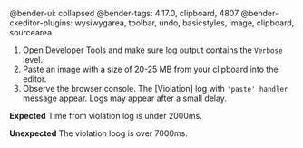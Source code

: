 @bender-ui: collapsed
@bender-tags: 4.17.0, clipboard, 4807
@bender-ckeditor-plugins: wysiwygarea, toolbar, undo, basicstyles, image, clipboard, sourcearea

 1. Open Developer Tools and make sure log output contains the `Verbose` level.
 1. Paste an image with a size of 20-25 MB from your clipboard into the editor.
 1. Observe the browser console. The [Violation] log  with `'paste' handler` message appear. Logs may appear after a small delay.

**Expected** Time from violation log is under 2000ms.

**Unexpected** The violation loog is over 7000ms.